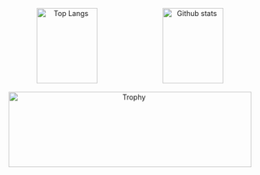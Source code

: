 <p align="center">
  <img alt="Top Langs" height="150px" width="49%" src="https://github-readme-stats.vercel.app/api/top-langs/?username=kitadesign&layout=compact&count_private=true&show_icons=true&theme=highcontrast" />
  <img alt="Github stats" height="150px" width="49%" src="https://github-readme-stats.vercel.app/api?username=kitadesign&show_icons=true&theme=highcontrast" />
</p>
<p align="center">
  <img alt="Trophy" height="150px" width="98%" src="https://github-profile-trophy.vercel.app/?username=kitadesign&layout=compact&theme=onedark"/>
<p/>
